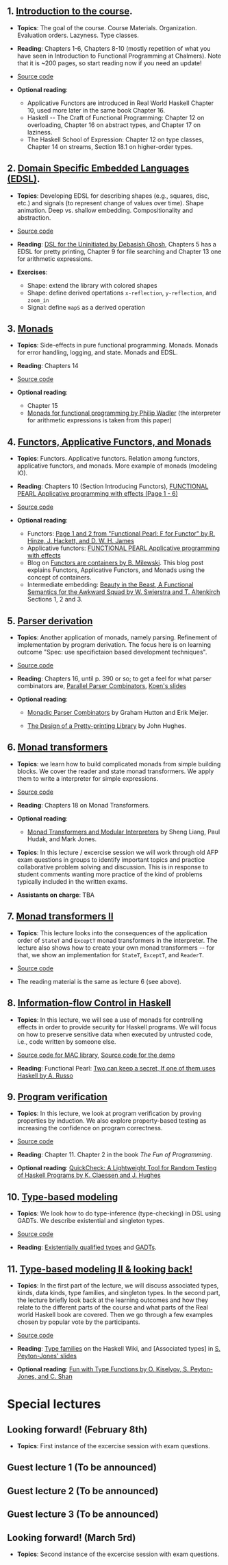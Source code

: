 ## 1. [Introduction to the course](./lecture1.html).

* **Topics**: The goal of the course. Course Materials. Organization. Evaluation
  orders. Lazyness. Type classes.

* **Reading**: Chapters 1-6, Chapters 8-10 (mostly
repetition of what you have seen in Introduction to Functional Programming at
Chalmers). Note that it is ~200 pages, so start reading now if you need an
update!

* [Source code](https://bitbucket.org/russo/afp-code/src/HEAD/L1/?at=master)

* **Optional reading**:
  - Applicative Functors are introduced in Real World Haskell Chapter 10, used
    more later in the same book Chapter 16.
  - Haskell -- The Craft of Functional Programming: Chapter 12 on overloading, Chapter 16 on
    abstract types, and Chapter 17 on laziness.
  - The Haskell School of Expression: Chapter 12 on type classes, Chapter 14 on
    streams, Section 18.1 on higher-order types.

## 2. [Domain Specific Embedded Languages (EDSL)](./lecture2.html).

* **Topics**: Developing EDSL for describing shapes (e.g., squares, disc, etc.)
    and signals (to represent change of values over time). Shape animation. Deep
    vs. shallow embedding. Compositionality and abstraction.

* [Source code](https://bitbucket.org/russo/afp-code/src/HEAD/L2/?at=master)

* **Reading**: [DSL for the Uninitiated by Debasish
    Ghosh](http://cacm.acm.org/magazines/2011/7/109910-dsl-for-the-uninitiated/fulltext),
    Chapters 5 has a EDSL for pretty printing, Chapter 9 for file searching and
    Chapter 13 one for arithmetic expressions.

* **Exercises**:
  - Shape: extend the library with colored shapes
  - Shape: define derived opertations `x-reflection`, `y-reflection`, and `zoom_in`
  - Signal: define `mapS` as a derived operation

## 3. [Monads](./lecture3.html)

* **Topics**: Side-effects in pure functional programming. Monads. Monads for
    error handling, logging, and state. Monads and EDSL.

* **Reading**: Chapters 14

* [Source
  code](https://bitbucket.org/russo/afp-code/src/HEAD/L3/Interpr.hs?at=master&fileviewer=file-view-default)

* **Optional reading**:
  - Chapter 15
  - [Monads for functional programming by Philip
     Wadler](http://homepages.inf.ed.ac.uk/wadler/papers/marktoberdorf/baastad.pdf)
     (the interpreter for arithmetic expressions is taken from this paper)

## 4. [Functors, Applicative Functors, and Monads](./lecture4.html)

* **Topics**: Functors. Applicative functors. Relation among functors,
    applicative functors, and monads. More example of monads (modeling IO).

* **Reading**: Chapters 10 (Section Introducing Functors), [FUNCTIONAL PEARL
    Applicative programming with effects (Page 1 -
    6)](http://strictlypositive.org/IdiomLite.pdf)

* [Source
  code](https://bitbucket.org/russo/afp-code/src/HEAD/L4/?at=master)

* **Optional reading**:
  - Functors: [Page 1 and 2 from "Functional Pearl: F for Functor" by R. Hinze,
     J. Hackett, and D. W. H. James](http://www.cs.ox.ac.uk/people/daniel.james/functor/functor.pdf)
  - Applicative functors: [FUNCTIONAL PEARL Applicative programming with
  effects](http://strictlypositive.org/IdiomLite.pdf)
  - Blog on [Functors are containers by
    B. Milewski](http://bartoszmilewski.com/2014/01/14/functors-are-containers/). This
    blog post explains Functors, Applicative Functors, and Monads using the
    concept of containers.
  - Intermediate embedding: [Beauty in the Beast, A Functional Semantics for
    the Awkward Squad by W. Swierstra and
    T. Altenkirch](http://www.cs.nott.ac.uk/~psztxa/publ/beast.pdf) Sections 1, 2
    and 3.

## 5. [Parser derivation](./lecture5.html)

* **Topics**: Another application of monads, namely parsing. Refinement of
    implementation by program derivation. The focus here is on learning outcome
    "Spec: use specifictaion based development techniques".

* [Source
  code](https://bitbucket.org/russo/afp-code/src/HEAD/L5/?at=master)

* **Reading**: Chapters 16, until p. 390 or so; to get a feel for what parser
    combinators are, [Parallel Parser
    Combinators](http://www.cse.chalmers.se/edu/year/2015/course/TDA342/Papers/parser-claessen.pdf),
    [Koen's slides](http://www.cse.chalmers.se/edu/year/2015/course/TDA342/lectures/lecture4/lecture4.pdf)

* **Optional reading**:

  - [Monadic Parser
    Combinators](http://www.cse.chalmers.se/edu/year/2015/course/TDA342/Papers/parser-hutton.ps)
    by Graham Hutton and Erik Meijer.

  - [The Design of a Pretty-printing
     Library](http://www.cse.chalmers.se/edu/year/2015/course/TDA342/Papers/pretty-hughes.ps)
     by John Hughes.


## 6. [Monad transformers](./lecture6.html)

* **Topics**: we learn how to build complicated monads from simple building
    blocks. We cover the reader and state monad transformers. We apply them to
    write a interpreter for simple expressions.

* [Source
  code](https://bitbucket.org/russo/afp-code/src/HEAD/L6/?at=master)

* **Reading**: Chapters 18 on Monad Transformers.

* **Optional reading**:

  - [Monad Transformers and Modular
    Interpreters](http://www.cse.chalmers.se/edu/year/2015/course/TDA342/Papers/modular-interpreters-liang.ps)
    by Sheng Liang, Paul Hudak, and Mark Jones.

* **Topics**: In this lecture / excercise session we will work through old AFP
    exam questions in groups to identify important topics and practice
    collaborative problem solving and discussion. This is in response to student
    comments wanting more practice of the kind of problems typically included in
    the written exams.

* **Assistants on charge**: TBA

## 7. [Monad transformers II](./lecture8.html)

* **Topics**: This lecture looks into the consequences of the application order
    of `StateT` and `ExceptT` monad transformers in the interpreter. The lecture
    also shows how to create your own monad transformers -- for that, we show an
    implementation for `StateT`, `ExceptT`, and `ReaderT`.

* [Source
  code](https://bitbucket.org/russo/afp-code/src/HEAD/L8/?at=master)

* The reading material is the same as lecture 6 (see above).

## 8. [Information-flow Control in Haskell](./lecture9.html)

* **Topics**: In this lecture, we will see a use of monads for controlling
    effects in order to provide security for Haskell programs. We will focus on
    how to preserve sensitive data when executed by untrusted code, i.e., code
    written by someone else.

* [Source
  code for MAC library](https://bitbucket.org/russo/mac-lib), [Source code for
  the demo](https://bitbucket.org/russo/mac-demo)


* **Reading**: Functional Pearl: [Two can keep a secret, If one of them uses
    Haskell by A. Russo](http://www.cse.chalmers.se/~russo/publications_files/pearl-russo.pdf)

## 9. [Program verification](./lecture10.html)

* **Topics**: In this lecture, we look at program verification by proving
    properties by induction. We also explore property-based testing as
    increasing the confidence on program correctness.

* [Source code](https://bitbucket.org/russo/afp-code/src/HEAD/L10/?at=master)

* **Reading**: Chapter 11. Chapter 2 in the book *The Fun of Programming*.

* **Optional reading**: [QuickCheck: A Lightweight Tool for Random Testing of
    Haskell Programs by K. Claessen and
    J. Hughes](http://www.cse.chalmers.se/edu/year/2015/course/TDA342/Papers/QuickCheck-claessen.ps)

## 10. [Type-based modeling](./lecture13.html)

* **Topics**: We look how to do type-inference (type-checking) in DSL using
    GADTs. We describe existential and singleton types.

* [Source code](https://bitbucket.org/russo/afp-code/src/HEAD/L13/?at=master)

* **Reading**: [Existentially qualified
    types](https://en.wikibooks.org/wiki/Haskell/Existentially_quantified_types)
    and [GADTs](https://wiki.haskell.org/GADT).


## 11. [Type-based modeling II & looking back!](./lecture15.html)

* **Topics**: In the first part of the lecture, we will discuss associated
    types, kinds, data kinds, type families, and singleton types. In the second
    part, the lecture briefly look back at the learning outcomes and how they
    relate to the different parts of the course and what parts of the Real world
    Haskell book are covered. Then we go through a few examples chosen by
    popular vote by the participants.

* [Source code](https://bitbucket.org/russo/afp-code/src/HEAD/L15/?at=master)

* **Reading**: [Type
    families](http://www.haskell.org/haskellwiki/GHC/Type_families) on the
    Haskell Wiki, and [Associated types] in [S. Peyton-Jones'
    slides](http://research.microsoft.com/en-us/um/people/simonpj/papers/assoc-types/fun-with-type-funs/FunWithTypeFuns-Apr09.pdf)

* **Optional reading**: [Fun with Type Functions by O. Kiselyov,
    S. Peyton-Jones, and
    C. Shan](http://www.haskell.org/haskellwiki/Simonpj/Talk:FunWithTypeFuns)


# Special lectures

## Looking forward! (February 8th)
* **Topics**: First instance of the excercise session with exam questions.

## Guest lecture 1 (To be announced)

## Guest lecture 2 (To be announced)

## Guest lecture 3 (To be announced)

## Looking forward! (March 5rd)
* **Topics**: Second instance of the excercise session with exam questions.
